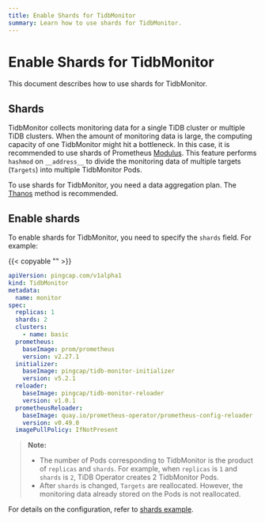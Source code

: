 ```yaml
---
title: Enable Shards for TidbMonitor
summary: Learn how to use shards for TidbMonitor.
---
```


# Enable Shards for TidbMonitor

This document describes how to use shards for TidbMonitor.

## Shards

TidbMonitor collects monitoring data for a single TiDB cluster or multiple TiDB clusters. When the amount of monitoring data is large, the computing capacity of one TidbMonitor might hit a bottleneck. In this case, it is recommended to use shards of Prometheus [Modulus](https://prometheus.io/docs/prometheus/latest/configuration/configuration/). This feature performs `hashmod` on `__address__` to divide the monitoring data of multiple targets (`Targets`) into multiple TidbMonitor Pods.

To use shards for TidbMonitor, you need a data aggregation plan. The [Thanos](https://thanos.io/tip/thanos/design.md/) method is recommended.

## Enable shards

To enable shards for TidbMonitor, you need to specify the `shards` field. For example:

{{< copyable "" >}}

```yaml
apiVersion: pingcap.com/v1alpha1
kind: TidbMonitor
metadata:
  name: monitor
spec:
  replicas: 1
  shards: 2
  clusters:
    - name: basic
  prometheus:
    baseImage: prom/prometheus
    version: v2.27.1
  initializer:
    baseImage: pingcap/tidb-monitor-initializer
    version: v5.2.1
  reloader:
    baseImage: pingcap/tidb-monitor-reloader
    version: v1.0.1
  prometheusReloader:
    baseImage: quay.io/prometheus-operator/prometheus-config-reloader
    version: v0.49.0
  imagePullPolicy: IfNotPresent
```

> **Note:**
>
> - The number of Pods corresponding to TidbMonitor is the product of `replicas` and `shards`. For example, when `replicas` is `1` and `shards` is `2`, TiDB Operator creates 2 TidbMonitor Pods.
> - After `shards` is changed, `Targets` are reallocated. However, the monitoring data already stored on the Pods is not reallocated.

For details on the configuration, refer to [shards example](https://github.com/pingcap/tidb-operator/tree/v1.5.1/examples/monitor-shards).
